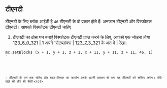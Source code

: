 ## टीएनटी

टीएनटी के लिए ब्लॉक आईडी है `46` टीएनटी के दो प्रकार होते हैं: अनजान टीएनटी और विस्फोटक टीएनटी। आपको विस्फोटक टीएनटी चाहिए

1. टीएनटी का ठोस घन बनाएं विस्फोटक टीएनटी प्राप्त करने के लिए, आपको एक जोड़ना होगा 123_6_0_321 | 1</code> अपने `सेटब्लॉक्स | 123_7_3_321 के अंत में | रेखा:</p>

<pre><code class="python">mc.setBlocks (x + 1, y + 1, z + 1, x + 11, y + 11, z + 11, 46, 1)
`</pre></li> 
    
    - टीएनटी के घन तक चलिए और राइट-क्लिक का उपयोग करके अपनी तलवार से मारा यह टीएनटी को सक्रिय करेगा। पीछे खड़े रहें और शो देखें!</ol>